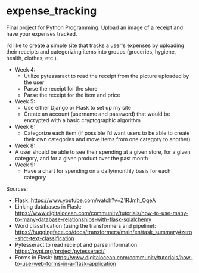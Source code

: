 # expense_tracking
Final project for Python Programming. Upload an image of a receipt and have your expenses tracked.

I’d like to create a simple site that tracks a user's expenses by uploading their receipts and categorizing items into groups (groceries, hygiene, health, clothes, etc.).
- Week 4:
  -  Utilize pytessaract to read the receipt from the picture uploaded by the user
  -  Parse the receipt for the store
  -  Parse the receipt for the item and price
- Week 5:
  -  Use either Django or Flask to set up my site
  -  Create an account (username and password) that would be encrypted with a basic cryptographic algorithm
- Week 6:
  -  Categorize each item (if possible I’d want users to be able to create their own categories and move items from one category to another)
-  Week 8:
  -  A user should be able to see their spending at a given store, for a given category, and for a given product over the past month
- Week 9:
  -  Have a chart for spending on a daily/monthly basis for each category


Sources:
- Flask: https://www.youtube.com/watch?v=Z1RJmh_OqeA
- Linking databases in Flask: https://www.digitalocean.com/community/tutorials/how-to-use-many-to-many-database-relationships-with-flask-sqlalchemy
- Word classification (using the transformers and pipeline): https://huggingface.co/docs/transformers/main/en/task_summary#zero-shot-text-classification
- Pytesseract to read receipt and parse information: https://pypi.org/project/pytesseract/
- Forms in Flask: https://www.digitalocean.com/community/tutorials/how-to-use-web-forms-in-a-flask-application